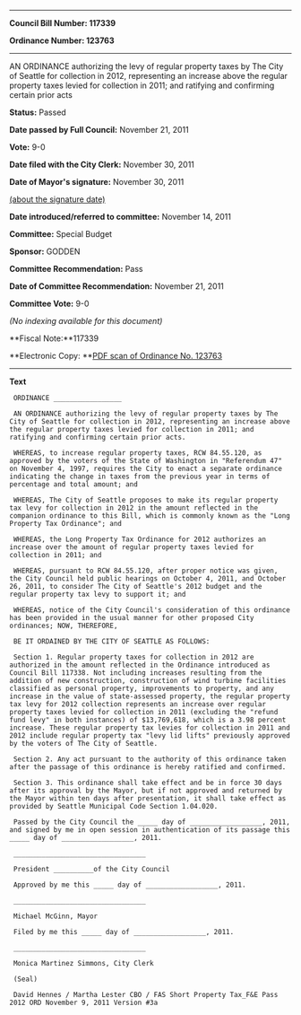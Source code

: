 

********

**Council Bill Number: 117339**
   
**Ordinance Number: 123763**
********

 AN ORDINANCE authorizing the levy of regular property taxes by The City of Seattle for collection in 2012, representing an increase above the regular property taxes levied for collection in 2011; and ratifying and confirming certain prior acts

**Status:** Passed
   
**Date passed by Full Council:** November 21, 2011
   
**Vote:** 9-0
   
**Date filed with the City Clerk:** November 30, 2011
   
**Date of Mayor's signature:** November 30, 2011
   
[(about the signature date)](/~public/approvaldate.htm)
   
   
   
**Date introduced/referred to committee:** November 14, 2011
   
**Committee:** Special Budget
   
**Sponsor:** GODDEN
   
**Committee Recommendation:** Pass
   
**Date of Committee Recommendation:** November 21, 2011
   
**Committee Vote:** 9-0
   
   
_(No indexing available for this document)_

**Fiscal Note:**117339

**Electronic Copy: **[PDF scan of Ordinance No. 123763](/~archives/Ordinances/Ord_123763.pdf)

********

**Text**
   
```
 ORDINANCE _________________

 AN ORDINANCE authorizing the levy of regular property taxes by The City of Seattle for collection in 2012, representing an increase above the regular property taxes levied for collection in 2011; and ratifying and confirming certain prior acts.

 WHEREAS, to increase regular property taxes, RCW 84.55.120, as approved by the voters of the State of Washington in "Referendum 47" on November 4, 1997, requires the City to enact a separate ordinance indicating the change in taxes from the previous year in terms of percentage and total amount; and

 WHEREAS, The City of Seattle proposes to make its regular property tax levy for collection in 2012 in the amount reflected in the companion ordinance to this Bill, which is commonly known as the "Long Property Tax Ordinance"; and

 WHEREAS, the Long Property Tax Ordinance for 2012 authorizes an increase over the amount of regular property taxes levied for collection in 2011; and

 WHEREAS, pursuant to RCW 84.55.120, after proper notice was given, the City Council held public hearings on October 4, 2011, and October 26, 2011, to consider The City of Seattle's 2012 budget and the regular property tax levy to support it; and

 WHEREAS, notice of the City Council's consideration of this ordinance has been provided in the usual manner for other proposed City ordinances; NOW, THEREFORE,

 BE IT ORDAINED BY THE CITY OF SEATTLE AS FOLLOWS:

 Section 1. Regular property taxes for collection in 2012 are authorized in the amount reflected in the Ordinance introduced as Council Bill 117338. Not including increases resulting from the addition of new construction, construction of wind turbine facilities classified as personal property, improvements to property, and any increase in the value of state-assessed property, the regular property tax levy for 2012 collection represents an increase over regular property taxes levied for collection in 2011 (excluding the "refund fund levy" in both instances) of $13,769,618, which is a 3.98 percent increase. These regular property tax levies for collection in 2011 and 2012 include regular property tax "levy lid lifts" previously approved by the voters of The City of Seattle.

 Section 2. Any act pursuant to the authority of this ordinance taken after the passage of this ordinance is hereby ratified and confirmed.

 Section 3. This ordinance shall take effect and be in force 30 days after its approval by the Mayor, but if not approved and returned by the Mayor within ten days after presentation, it shall take effect as provided by Seattle Municipal Code Section 1.04.020.

 Passed by the City Council the _____ day of __________________, 2011, and signed by me in open session in authentication of its passage this _____ day of __________________, 2011.

 _________________________________

 President __________of the City Council

 Approved by me this _____ day of __________________, 2011.

 _________________________________

 Michael McGinn, Mayor

 Filed by me this _____ day of __________________, 2011.

 _________________________________

 Monica Martinez Simmons, City Clerk

 (Seal)

 David Hennes / Martha Lester CBO / FAS Short Property Tax_F&E Pass 2012 ORD November 9, 2011 Version #3a

```
